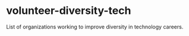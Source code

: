 # volunteer-diversity-tech
List of organizations working to improve diversity in technology careers.
